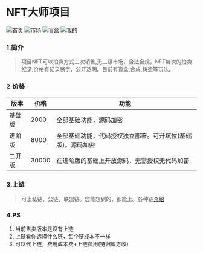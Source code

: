# NFT大师项目
![首页](https://github.com/qq2504021719/NFT/blob/master/img/WX20220714-104132%402x.png)
![市场](https://github.com/qq2504021719/NFT/blob/master/img/WX20220714-104211%2x.png)
![盲盒](https://github.com/qq2504021719/NFT/blob/master/img/WX20220714-104231%2x.png)
![我的](https://github.com/qq2504021719/NFT/blob/master/img/WX20220714-104245%2x.png)

### 1.简介
> 项目NFT可以拍卖方式二次销售,无二级市场，合法合规。NFT每次的拍卖纪录,价格有纪录展示，公开透明。目前有盲盒,合成,铸造等玩法。

### 2.价格
| 版本  | 价格  | 功能 |
| ------------ | ------------ |------------ |
| 基础版  | 2000  | 全部基础功能，源码加密|
| 进阶版  | 8000  | 全部基础功能，代码授权独立部署。可开坑位(基础版)。源码加密|
| 二开版  | 30000 | 在进阶版的基础上开放源码，无需授权无代码加密|


### 3.上链
> 可上私链，公链，联盟链。您能想到的，都能上。各种链[介绍](https://blog.csdn.net/susieweijs/article/details/125718689)


### 4.PS

1. 当前售卖版本是没有上链
2. 上链看你选择什么链，每个链成本不一样
3. 可以代上链，费用成本费+上链费用(链归属方收)